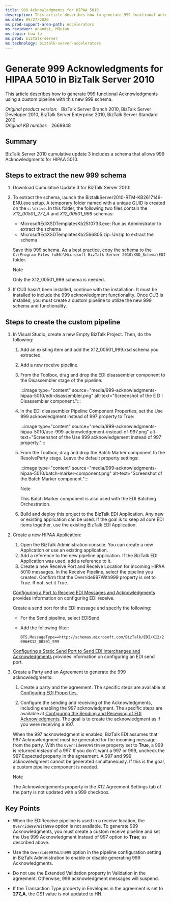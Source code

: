 ```yaml
---
title: 999 Acknowledgments for HIPAA 5010
description: This article describes how to generate 999 functional acknowledgments by using a custom pipeline with this new 999 schema.
ms.date: 09/27/2020
ms.prod-support-area-path: Accelerators
ms.reviewer: anandsi, MQuian
ms.topic: how-to
ms.prod: biztalk-server
ms.technology: biztalk-server-accelerators
---
```

# Generate 999 Acknowledgments for HIPAA 5010 in BizTalk Server 2010

This article describes how to generate 999 functional Acknowledgments using a custom pipeline with this new 999 schema.

_Original product version:_ &nbsp; BizTalk Server Branch 2010, BizTalk Server Developer 2010, BizTalk Server Enterprise 2010, BizTalk Server Standard 2010  
_Original KB number:_ &nbsp; 2669948

## Summary

BizTalk Server 2010 cumulative update 3 includes a schema that allows 999 Acknowledgments for HIPAA 5010.

## Steps to extract the new 999 schema

1. Download Cumulative Update 3 for BizTalk Server 2010:

2. To extract the schema, launch the BiztalkServer2010-RTM-KB2617149-ENU.exe setup. A temporary folder named with a unique GUID is created on the `c:\drive`. In this folder, the following two files contain the *X12_00501_277_A* and *X12_00501_999* schemas:

   - MicrosoftEdiXSDTemplatesKb2510733.exe: Run as Administrator to extract the schema
   - MicrosoftEdiXSDTemplatesKb2566805.zip: Unzip to extract the schema

   Save this 999 schema. As a best practice, copy the schema to the `C:\Program Files (x86)\Microsoft BizTalk Server 2010\XSD_Schema\EDI` folder.

    > [!NOTE]
    > Only the X12_00501_999 schema is needed.

3. If CU3 hasn't been installed, continue with the installation. It must be installed to include the 999 acknowledgment functionality. Once CU3 is installed, you must create a custom pipeline to utilize the new 999 schema and functionality.

## Steps to create the custom pipeline

1. In Visual Studio, create a new Empty BizTalk Project. Then, do the following:

    1. Add an existing item and add the X12_00501_999.xsd schema you extracted.
    1. Add a new receive pipeline.
    1. From the Toolbox, drag and drop the EDI disassembler component to the Disassembler stage of the pipeline:

        :::image type="content" source="media/999-acknowledgments-hipaa-5010/edi-disassembler.png" alt-text="Screenshot of the E D I Disassembler component.":::

    1. In the EDI disassembler Pipeline Component Properties, set the Use 999 acknowledgment instead of 997 property to True:

        :::image type="content" source="media/999-acknowledgments-hipaa-5010/use-999-acknowledgement-instead-of-997.png" alt-text="Screenshot of the Use 999 acknowledgement instead of 997 property.":::

    1. From the Toolbox, drag and drop the Batch Marker component to the ResolveParty stage. Leave the default property settings:

        :::image type="content" source="media/999-acknowledgments-hipaa-5010/batch-marker-component.png" alt-text="Screenshot of the Batch Marker component.":::

        > [!NOTE]
        > This Batch Marker component is also used with the EDI Batching Orchestration.

    1. Build and deploy this project to the BizTalk EDI Application. Any new or existing application can be used. If the goal is to keep all core EDI items together, use the existing BizTalk EDI Application.

1. Create a new HIPAA Application:

    1. Open the BizTalk Administration console. You can create a new Application or use an existing application.
    1. Add a reference to the new pipeline application. If the BizTalk EDI Application was used, add a reference to it.
    1. Create a new Receive Port and Receive Location for incoming HIPAA 5010 messages. In the Receive Pipeline, select the pipeline you created. Confirm that the Override997With999 property is set to True. If not, set it True.

    [Configuring a Port to Receive EDI Messages and Acknowledgments](/biztalk/core/configuring-a-port-to-receive-edi-messages-and-acknowledgments) provides information on configuring EDI receive.

    Create a send port for the EDI message and specify the following:

    - For the Send pipeline, select EDISend.
    - Add the following filter:

      `BTS.MessageType==http://schemas.microsoft.com/BizTalk/EDI/X12/2006#X12_00501_999`

    [Configuring a Static Send Port to Send EDI Interchanges and Acknowledgments](/biztalk/core/configuring-a-static-send-port-to-send-edi-interchanges-and-acknowledgments) provides information on configuring an EDI send port.

1. Create a Party and an Agreement to generate the 999 acknowledgments:

    1. Create a party and the agreement. The specific steps are available at [Configuring EDI Properties.](/biztalk/core/configuring-edi-properties)

    1. Configure the sending and receiving of the Acknowledgments, including enabling the 997 acknowledgment. The specific steps are available at [Configuring the Sending and Receiving of EDI Acknowledgments](/biztalk/core/configuring-the-sending-and-receiving-of-edi-acknowledgments). The goal is to create the acknowledgment as if you were receiving a 997.

   When the 997 acknowledgment is enabled, BizTalk EDI assumes that 997 Acknowledgment must be generated for the incoming message from the party. With the `Override997With999` property set to **True**, a 999 is returned *instead* of a 997. If you don't want a 997 or 999, uncheck the 997 Expected property in the agreement. A 997 and 999 acknowledgment cannot be generated simultaneously. If this is the goal, a custom pipeline component is needed.

   > [!NOTE]
   > The Acknowledgements property in the X12 Agreement Settings tab of the party is not updated with a 999 checkbox.

## Key Points

- When the EDIReceive pipeline is used in a receive location, the `Override997With999` option is not available. To generate 999 Acknowledgments, you must create a custom receive pipeline and set the Use 999 Acknowledgment Instead of 997 option to **True**; as described above.

- Use the `Override997With999` option in the pipeline configuration setting in BizTalk Administration to enable or disable generating 999 Acknowledgments.

- Do not use the Extended Validation property in Validation in the agreement. Otherwise, 999 acknowledgment messages will suspend.

- If the Transaction Type property in Envelopes in the agreement is set to **277_A**, the GS1 value is not updated to HN.
